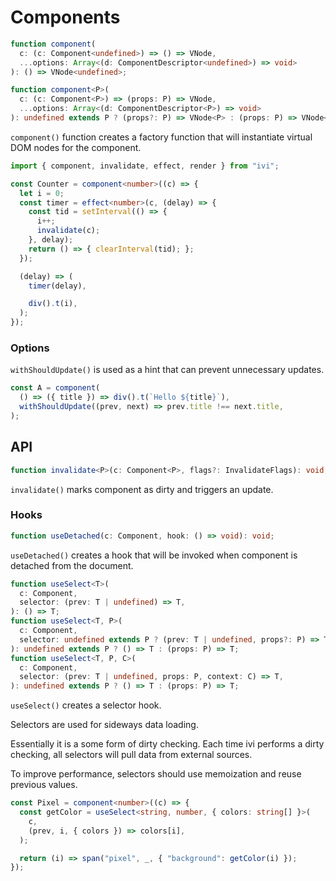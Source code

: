 # Components

```ts
function component(
  c: (c: Component<undefined>) => () => VNode,
  ...options: Array<(d: ComponentDescriptor<undefined>) => void>
): () => VNode<undefined>;

function component<P>(
  c: (c: Component<P>) => (props: P) => VNode,
  ...options: Array<(d: ComponentDescriptor<P>) => void>
): undefined extends P ? (props?: P) => VNode<P> : (props: P) => VNode<P>;
```

`component()` function creates a factory function that will instantiate virtual DOM nodes for the component.

```ts
import { component, invalidate, effect, render } from "ivi";

const Counter = component<number>((c) => {
  let i = 0;
  const timer = effect<number>(c, (delay) => {
    const tid = setInterval(() => {
      i++;
      invalidate(c);
    }, delay);
    return () => { clearInterval(tid); };
  });

  (delay) => (
    timer(delay),

    div().t(i),
  );
});
```

### Options

`withShouldUpdate()` is used as a hint that can prevent unnecessary updates.

```ts
const A = component(
  () => ({ title }) => div().t(`Hello ${title}`),
  withShouldUpdate((prev, next) => prev.title !== next.title,
);
```

## API

```ts
function invalidate<P>(c: Component<P>, flags?: InvalidateFlags): void;
```

`invalidate()` marks component as dirty and triggers an update.

### Hooks

```ts
function useDetached(c: Component, hook: () => void): void;
```

`useDetached()` creates a hook that will be invoked when component is detached from the document.

```ts
function useSelect<T>(
  c: Component,
  selector: (prev: T | undefined) => T,
): () => T;
function useSelect<T, P>(
  c: Component,
  selector: undefined extends P ? (prev: T | undefined, props?: P) => T : (prev: T | null, props: P) => T,
): undefined extends P ? () => T : (props: P) => T;
function useSelect<T, P, C>(
  c: Component,
  selector: (prev: T | undefined, props: P, context: C) => T,
): undefined extends P ? () => T : (props: P) => T;
```

`useSelect()` creates a selector hook.

Selectors are used for sideways data loading.

Essentially it is a some form of dirty checking. Each time ivi performs a dirty checking, all selectors will pull data
from external sources.

To improve performance, selectors should use memoization and reuse previous values.

```ts
const Pixel = component<number>((c) => {
  const getColor = useSelect<string, number, { colors: string[] }>(
    c,
    (prev, i, { colors }) => colors[i],
  );

  return (i) => span("pixel", _, { "background": getColor(i) });
});
```

